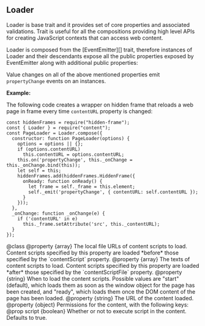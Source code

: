 <!-- contributed by Irakli Gozalishvili [gozala@mozilla.com] -->

Loader
------

Loader is base trait and it provides set of core properties and associated
validations. Trait is useful for all the compositions providing high level
APIs for creating JavaScript contexts that can access web content.

Loader is composed from the [EventEmitter][] trait, therefore instances
of Loader and their descendants expose all the public properties
exposed by EventEmitter along with additional public properties:

Value changes on all of the above mentioned properties emit `propertyChange`
events on an instances.

**Example:**

The following code creates a wrapper on hidden frame that reloads a web page
in frame every time `contentURL` property is changed:

    const hiddenFrames = require("hidden-frame");
    const { Loader } = require("content");
    const PageLoader = Loader.compose({
      constructor: function PageLoader(options) {
        options = options || {};
        if (options.contentURL)
          this.contentURL = options.contentURL;
        this.on('propertyChange', this._onChange = this._onChange.bind(this));
        let self = this;
        hiddenFrames.add(hiddenFrames.HiddenFrame({
          onReady: function onReady() {
            let frame = self._frame = this.element;
            self._emit('propertyChange', { contentURL: self.contentURL });
          }
        }));
      },
      _onChange: function _onChange(e) {
        if ('contentURL' in e)
          this._frame.setAttribute('src', this._contentURL);
      }
    });

<api name="Loader">
@class
<api name="contentScriptFile">
@property {array}
The local file URLs of content scripts to load.  Content scripts specified by
this property are loaded *before* those specified by the `contentScript`
property.
</api>

<api name="contentScript">
@property {array}
The texts of content scripts to load.  Content scripts specified by this
property are loaded *after* those specified by the `contentScriptFile` property.
</api>

<api name="contentScriptWhen">
@property {string}
When to load the content scripts.
Possible values are "start" (default), which loads them as soon as
the window object for the page has been created, and "ready", which loads
them once the DOM content of the page has been loaded.
</api>

<api name="contentURL">
@property {string}
The URL of the content loaded.
</api>

<api name="allow">
@property {object}
Permissions for the content, with the following keys:
@prop script {boolean}
  Whether or not to execute script in the content.  Defaults to true.
</api>
</api>

